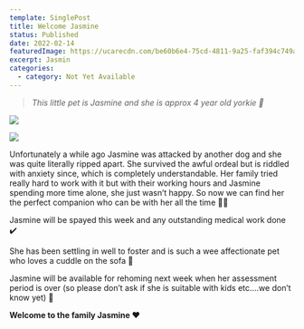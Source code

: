 ```yaml
---
template: SinglePost
title: Welcome Jasmine
status: Published
date: 2022-02-14
featuredImage: https://ucarecdn.com/be60b6e4-75cd-4811-9a25-faf394c749af/-/crop/526x300/0,68/-/preview/
excerpt: Jasmin
categories:
  - category: Not Yet Available
---
```

> *This little pet is Jasmine and she is approx 4 year old yorkie 🥰*

![](https://ucarecdn.com/ef15de99-4110-49ba-a9a1-daa90b904cf9/)

![](https://ucarecdn.com/b0c3af9e-ccec-4d96-ac51-7e60cc03f045/)


Unfortunately a while ago Jasmine was attacked by another dog and she was quite literally ripped apart. She survived the awful ordeal but is riddled with anxiety since, which is completely understandable. Her family tried really hard to work with it but with their working hours and Jasmine spending more time alone, she just wasn’t happy. So now we can find her the perfect companion who can be with her all the time 🤞🏻


Jasmine will be spayed this week and any outstanding medical work done ✔️ 


She has been settling in well to foster and is such a wee affectionate pet who loves a cuddle on the sofa 🤗 


Jasmine will be available for rehoming next week when her assessment period is over (so please don’t ask if she is suitable with kids etc….we don’t know yet) 🐶 


**Welcome to the family Jasmine ❤️**